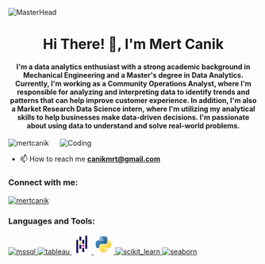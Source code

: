 ![MasterHead](https://marketplace.canva.com/EAFSUH0EweU/1/0/1600w/canva-black-elegant-personal-linkedin-banner-eEN5zzEf5VA.jpg)
<h1 align="center"> Hi There! 👋, I'm Mert Canik </h1>

<h4 align="center"> I'm a data analytics enthusiast with a strong academic background in Mechanical Engineering and a Master's degree in Data Analytics. Currently, I'm working as a Community Operations Analyst, where I'm responsible for analyzing and interpreting data to identify trends and patterns that can help improve customer experience. In addition, I'm also a Market Research Data Science intern, where I'm utilizing my analytical skills to help businesses make data-driven decisions. I'm passionate about using data to understand and solve real-world problems.</h4>

<img align="right" alt="Coding" width="400" src="https://www.cdotrends.com/sites/default/files/Data%20Science.jpg">

<p align="left"> <img src="https://komarev.com/ghpvc/?username=mertcanik&label=Profile%20views&color=0e75b6&style=flat-square" alt="mertcanik" /> </p>

- 📫 How to reach me **canikmrt@gmail.com**

<h3 align="left">Connect with me:</h3>
<p align="left">
<a href="https://linkedin.com/in/mertcanik" target="blank"><img align="center" src="https://raw.githubusercontent.com/rahuldkjain/github-profile-readme-generator/master/src/images/icons/Social/linked-in-alt.svg" alt="mertcanik" height="30" width="40" /></a>
</p>

<h3 align="left">Languages and Tools:</h3>
<p align="left"> <a href="https://www.microsoft.com/en-us/sql-server" target="_blank" rel="noreferrer"> <img src="https://www.svgrepo.com/show/303229/microsoft-sql-server-logo.svg" alt="mssql" width="40" height="40"/> </a> <a href="https://www.tableau.com/" target="_blank" rel="noreferrer"> <img src="https://sybyl.com/wp-content/uploads/2019/11/Tableau-Logo-for-website.jpg" alt="tableau" width="40" height="40"/>  </a>  <a href="https://pandas.pydata.org/" target="_blank" rel="noreferrer"> <img src="https://raw.githubusercontent.com/devicons/devicon/2ae2a900d2f041da66e950e4d48052658d850630/icons/pandas/pandas-original.svg" alt="pandas" width="40" height="40"/> </a> <a href="https://www.python.org" target="_blank" rel="noreferrer"> <img src="https://raw.githubusercontent.com/devicons/devicon/master/icons/python/python-original.svg" alt="python" width="40" height="40"/> </a> <a href="https://scikit-learn.org/" target="_blank" rel="noreferrer"> <img src="https://upload.wikimedia.org/wikipedia/commons/0/05/Scikit_learn_logo_small.svg" alt="scikit_learn" width="40" height="40"/> </a> <a href="https://seaborn.pydata.org/" target="_blank" rel="noreferrer"> <img src="https://seaborn.pydata.org/_images/logo-mark-lightbg.svg" alt="seaborn" width="40" height="40"/> </a> </p>

